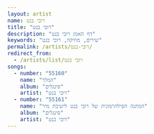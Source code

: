 ```yaml
---
layout: artist
name: רובי בנט
title: "רובי בנט"
description: "דף האמן רובי בנט"
keywords: "שירים, מוזיקה, רובי בנט"
permalink: /artists/רובי-בנט/
redirect_from:
  - /artists/list/רובי בנט
songs:
  - number: "55160"
    name: "המלך"
    album: "סינגלים"
    artist: "רובי בנט"
  - number: "55161"
    name: "המתנה הפילהרמונית של רובי בנט לישיבת מיר"
    album: "סינגלים"
    artist: "רובי בנט"
---
```

